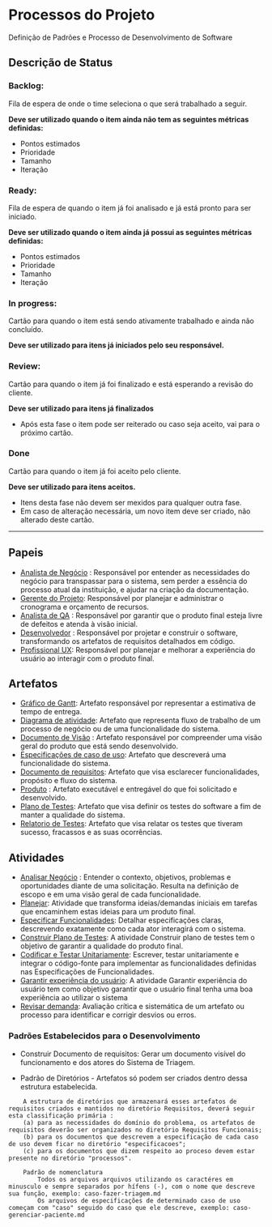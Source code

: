 
# Processos do Projeto 
Definição de Padrões e Processo de Desenvolvimento de Software

## Descrição de Status

### Backlog:
Fila de espera de onde o time seleciona o que será trabalhado a seguir.

**Deve ser utilizado quando o item ainda não tem as seguintes métricas definidas:**
- Pontos estimados
- Prioridade
- Tamanho
- Iteração

### Ready:
Fila de espera de quando o item já foi analisado e já está pronto para ser iniciado.

**Deve ser utilizado quando o item ainda já possui as seguintes métricas definidas:**
- Pontos estimados
- Prioridade
- Tamanho
- Iteração

### In progress:
Cartão para quando o item está sendo ativamente trabalhado e ainda não concluído.

**Deve ser utilizado para itens já iniciados pelo seu responsável.**

### Review:
Cartão para quando o item já foi finalizado e está esperando a revisão do cliente.

**Deve ser utilizado para itens já finalizados**

 - Após esta fase o item pode ser reiterado ou caso seja aceito, vai para o próximo cartão.

### Done
Cartão para quando o item já foi aceito pelo cliente.

**Deve ser utilizado para itens aceitos.**

- Itens desta fase não devem ser mexidos para qualquer outra fase.
- Em caso de alteração necessária, um novo item deve ser criado, não alterado deste cartão.

---
## Papeis
- [Analista de Negócio](https://github.com/JoaoLima98/triagem_hospitalar/blob/main/documentacao/processos/papeis.md#analista-de-neg%C3%B3cio-an) : Responsável por entender as necessidades do negócio para transpassar para o sistema, sem perder a essência do processo atual da instituição, e ajudar na criação da documentação.
- [Gerente do Projeto](https://github.com/JoaoLima98/novo_hospital/edit/main/documentacao/processos/papeis.md#gerente-do-projeto): Responsável por planejar e administrar o cronograma e orçamento de recursos.
- [Analista de QA](https://github.com/JoaoLima98/triagem_hospitalar/blob/main/documentacao/processos/papeis.md#analista-de-qa-quality-assurance) : Responsável por garantir que o produto final esteja livre de defeitos e atenda à visão inicial.
- [Desenvolvedor](https://github.com/JoaoLima98/triagem_hospitalar/blob/main/documentacao/processos/papeis.md#desenvolvedor) : Responsável por projetar e construir o software, transformando os artefatos de requisitos detalhados em código.
- [Profissional UX](https://github.com/JoaoLima98/novo_hospital/blob/main/documentacao/processos/papeis.md#profissional-ux): Responsável por planejar e melhorar a experiência do usuário ao interagir com o produto final.

## Artefatos
- [Gráfico de Gantt](https://github.com/JoaoLima98/novo_hospital/blob/main/documentacao/processos/artefatos.md#6-gr%C3%A1fico-de-gantt): Artefato responsável por representar a estimativa de tempo de entrega.
- [Diagrama de atividade](https://github.com/JoaoLima98/novo_hospital/blob/main/documentacao/processos/artefatos.md#7-diagrama-de-atividades): Artefato que representa fluxo de trabalho de um processo de negócio ou de uma funcionalidade do sistema.
- [Documento de Visão](https://github.com/JoaoLima98/novo_hospital/blob/main/documentacao/processos/artefatos.md#1-documento-de-vis%C3%A3o) : Artefato responsável por compreender uma visão geral do produto que está sendo desenvolvido.
- [Especificações de caso de uso](https://github.com/JoaoLima98/novo_hospital/blob/main/documentacao/processos/artefatos.md#2-especifica%C3%A7%C3%A3o-de-caso-de-uso): Artefato que descreverá uma funcionalidade do sistema.
- [Documento de requisitos](https://github.com/JoaoLima98/novo_hospital/blob/main/documentacao/processos/artefatos.md#3-documento-de-requisitos): Artefato que visa esclarecer funcionalidades, propósito e fluxo do sistema.
- [Produto](https://github.com/JoaoLima98/novo_hospital/blob/main/documentacao/processos/artefatos.md#4-produto-software-execut%C3%A1vel) : Artefato executável e entregável do que foi solicitado e desenvolvido.
- [Plano de Testes](https://github.com/JoaoLima98/novo_hospital/blob/main/documentacao/processos/artefatos.md#5-plano-de-testes): Artefato que visa definir os testes do software a fim de manter a qualidade do sistema.
- [Relatorio de Testes](https://github.com/JoaoLima98/novo_hospital/blob/main/documentacao/processos/artefatos.md#6-relat%C3%B3rio-de-testes): Artefato que visa relatar os testes que tiveram sucesso, fracassos e as suas ocorrências.

## Atividades
- [Analisar Negócio](https://github.com/JoaoLima98/novo_hospital/blob/main/documentacao/processos/atividades.md#1-analisar-neg%C3%B3cio) : Entender o contexto, objetivos, problemas e oportunidades diante de uma solicitação. Resulta na definição de escopo e em uma visão geral de cada funcionalidade.
- [Planejar](https://github.com/JoaoLima98/novo_hospital/edit/main/documentacao/processos/atividades.md#2-planejar): Atividade que transforma ideias/demandas iniciais em tarefas que encaminhem estas ideias para um produto final.
- [Especificar Funcionalidades](https://github.com/JoaoLima98/novo_hospital/blob/main/documentacao/processos/atividades.md#2-especificar-funcionalidades): Detalhar especificações claras, descrevendo exatamente como cada ator interagirá com o sistema.
- [Construir Plano de Testes](https://github.com/JoaoLima98/novo_hospital/blob/main/documentacao/processos/atividades.md#4-construir-plano-de-testes): A atividade Construir plano de testes tem o objetivo de garantir a qualidade do produto final.
- [Codificar e Testar Unitariamente](https://github.com/JoaoLima98/novo_hospital/blob/main/documentacao/processos/atividades.md#3-codificar-e-testar-unitariamente): Escrever, testar unitariamente e integrar o código-fonte para implementar as funcionalidades definidas nas Especificações de Funcionalidades.
- [Garantir experiência do usuário](https://github.com/JoaoLima98/novo_hospital/blob/main/documentacao/processos/atividades.md#6-garantir-experi%C3%AAncia-do-usu%C3%A1rio): A atividade Garantir experiência do usuário tem como objetivo garantir que o usuário final tenha uma boa experiência ao utilizar o sistema
- [Revisar demanda](https://github.com/JoaoLima98/novo_hospital/blob/main/documentacao/processos/atividades.md#7-revisar-demanda): Avaliação crítica e sistemática de um artefato ou processo para identificar e corrigir desvios ou erros.

### Padrões Estabelecidos para o Desenvolvimento
- Construir Documento de requisitos: Gerar um documento visível do funcionamento e dos atores do Sistema de Triagem.

- Padrão de Diretórios - Artefatos só podem ser criados dentro dessa estrutura estabelecida.

````
    A estrutura de diretórios que armazenará esses artefatos de requisitos criados e mantidos no diretório Requisitos, deverá seguir esta classificação primária : 
    (a) para as necessidades do domínio do problema, os artefatos de requisitos deverão ser organizados no diretório Requisitos Funcionais; 
    (b) para os documentos que descrevem a especificação de cada caso de uso devem ficar no diretório "especificacoes"; 
    (c) para os documentos que dizem respeito ao proceso devem estar presente no diretório "processos".

    Padrão de nomenclatura
        Todos os arquivos arquivos utilizando os caractéres em minusculo e sempre separados por hífens (-), com o nome que descreve sua função, exemplo: caso-fazer-triagem.md
        Os arquivos de especificações de determinado caso de uso começam com "caso" seguido do caso que ele descreve, exemplo: caso-gerenciar-paciente.md
